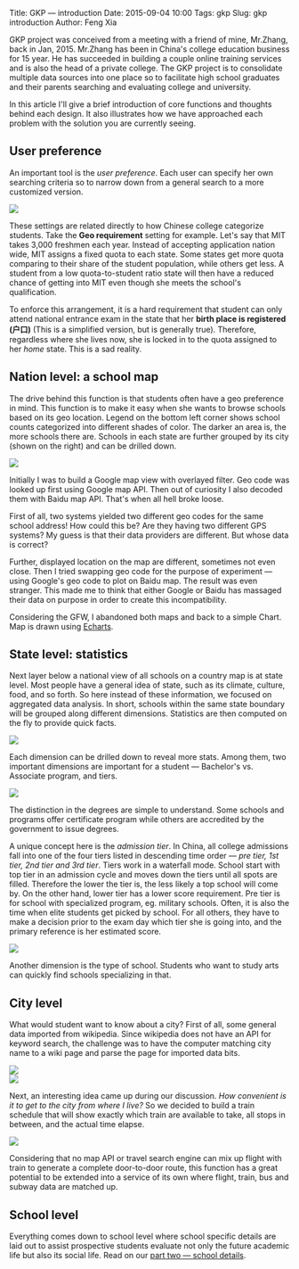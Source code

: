 Title: GKP &mdash; introduction
Date: 2015-09-04 10:00
Tags: gkp
Slug: gkp introduction
Author: Feng Xia


GKP project was conceived from a meeting with a friend of mine, Mr.Zhang,
back in Jan, 2015.
Mr.Zhang has been in China's college education business for 15 year. He has
succeeded in building a couple online training services and is also
the head of a private college. The GKP project is to consolidate multiple data sources
into one place so to facilitate high school graduates and their parents searching
and evaluating college and university.

In this article I'll give a brief introduction of core functions and thoughts behind
each design. It also illustrates how we have approached each problem with the solution
you are currently seeing.

## User preference

An important tool is the _user preference_. Each user can specify her own
searching criteria so to narrow down from a general search to a more
customized version.

<div class="row">
    <img class="img-responsive center-block" src="images/gkp_2.png" />
</div>

These settings are related directly to how Chinese college categorize students. Take
the **Geo requirement** setting for example.
Let's say that MIT takes 3,000 freshmen each year. Instead of accepting application
nation wide, MIT assigns a fixed quota to each state. Some states get more quota comparing to
their share of the student population, while others get less. A student
from a low quota-to-student ratio state will then have a reduced chance
of getting into MIT even though she meets the school's qualification.

To enforce this arrangement, it is a hard requirement that
student can only attend national entrance exam in the state that
her **birth place is registered (户口)** (This is a simplified
version, but is generally true). Therefore, regardless where she lives now,
she is locked in to the quota assigned to her *home* state. This is a sad reality.


## Nation level: a school map

The drive behind this function is that students often have a geo preference in mind.
This function is to make it easy
when she wants to browse schools based on its geo location.
Legend on the bottom left corner shows school counts categorized into different
shades of color. The darker an area is, the more schools there are.
Schools in each state are further grouped by its city (shown on the right) and can be
drilled down.

<div class="row">
<img class="img-responsive center-block" src="images/gkp_1.png"/>
</div>

Initially I was to build a Google map view with overlayed filter.
Geo code was looked up first using Google map API.
Then out of curiosity I also decoded them with Baidu map API. That's when all hell broke loose.

First of all, two systems yielded two different geo codes for the same school address!
How could this be? Are they having two different GPS systems? My guess is that their
data providers are different. But whose data is correct?

Further, displayed location on the map are different, sometimes not
even close. Then I tried swapping geo code for the purpose of experiment &mdash; using
Google's geo code to plot on Baidu map. The result was even stranger. This made me
to think that either Google or Baidu has massaged their data on purpose in order to
create this incompatibility.

Considering the GFW, I abandoned both maps and back to a simple Chart. Map is drawn using [Echarts][].

[echarts]: https://ecomfe.github.io/echarts/index-en.html

## State level: statistics

Next layer below a national view of all schools on a country map is at state level.
Most people have a general idea of state, such as its climate, culture,
food, and so forth. So here instead of these information,
we focused on aggregated data analysis. In short, schools within the same state boundary will
be grouped along different dimensions. Statistics are then computed on the fly
to provide quick facts.

<div class="row">
    <img class="img-responsive center-block" src="images/gkp_3.png"/>
</div>

Each dimension can be drilled down to reveal more stats. Among them,
two important dimensions are important for a student
&mdash; Bachelor's vs. Associate program, and tiers.

<div class="row">
    <img class="img-responsive center-block" src="images/gkp_4.png"/>
</div>

The distinction in the degrees are simple to understand. Some schools and programs
offer certificate program while others are accredited by the government to
issue degrees.

A unique concept here is the *admission tier*.
In China, all college admissions fall into one of the four tiers
listed in descending time order &mdash; _pre tier, 1st tier, 2nd tier and 3rd tier_.
Tiers work in a waterfall mode. School start with top tier in an admission cycle and moves down the tiers
until all spots are filled. Therefore the lower the tier is, the less likely a top school will
come by. On the other hand, lower tier has a lower score requirement.
Pre tier is for school with specialized program, eg. military schools. Often, it is also
the time when elite students get picked by school. For all others,
they have to make a decision prior to the exam day which tier she is going into, and the primary
reference is her estimated score.

<div class="row">
    <img class="img-responsive center-block" src="images/gkp_5.png"/>
</div>

Another dimension is the type of school. Students who want to study
arts can quickly find schools specializing in that.

## City level

What would student want to know about a city? First of all, some general data
imported from wikipedia. Since wikipedia does not have an API for keyword search,
the challenge was to have the computer matching city name to
a wiki page and parse the page for imported data bits.

<div class="row">
    <div class="col-md-6">
    <img class="img-responsive center-block" src="images/gkp_6.png"/>
    </div>
    <div class="col-md-6">
    <img class="img-responsive center-block" src="images/gkp_7.png"/>
    </div>
</div>

Next, an interesting idea came up during our discussion. _How convenient
is it to get to the city from where I live?_ So we decided to build
a train schedule that will show exactly which train are available
to take, all stops in between, and the actual time elapse.

<div class="row">
    <img class="img-responsive center-block" src="images/gkp_8.png"/>
</div>

Considering that
no map API or travel search engine can mix up flight with train to
generate a complete door-to-door route, this function has a great potential
to be extended into a service of its own where flight, train, bus and subway
data are matched up.

## School level

Everything comes down to school level where school specific details
are laid out to assist prospective students evaluate not only
the future academic life but also its social life. Read on
our [part two &mdash; school details]({filename}/workspace/gkp/schools.md).
